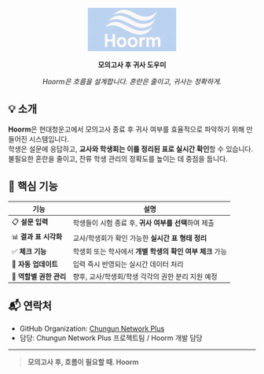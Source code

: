 <p align="center">
  <img src="image/logo.png" alt="Hoorm Logo" width="180"/>
</p>

<p align="center"><strong>모의고사 후 귀사 도우미</strong></p>
<p align="center"><i>Hoorm은 흐름을 설계합니다. 혼란은 줄이고, 귀사는 정확하게.</i></p>

## 💡 소개

**Hoorm**은 현대청운고에서 모의고사 종료 후 귀사 여부를 효율적으로 파악하기 위해 만들어진 시스템입니다.  
학생은 설문에 응답하고, **교사와 학생회는 이를 정리된 표로 실시간 확인**할 수 있습니다.  
불필요한 혼란을 줄이고, 잔류 학생 관리의 정확도를 높이는 데 중점을 둡니다.

## 🧩 핵심 기능

| 기능                    | 설명                                                     |
| ----------------------- | -------------------------------------------------------- |
| 📋 **설문 입력**        | 학생들이 시험 종료 후, **귀사 여부를 선택**하여 제출     |
| 📊 **결과 표 시각화**   | 교사/학생회가 확인 가능한 **실시간 표 형태 정리**        |
| ✅ **체크 기능**        | 학생회 또는 학사에서 **개별 학생의 확인 여부 체크** 가능 |
| 🔄 **자동 업데이트**    | 입력 즉시 반영되는 실시간 데이터 처리                    |
| 🔐 **역할별 권한 관리** | 향후, 교사/학생회/학생 각각의 권한 분리 지원 예정        |

## 📬 연락처

- GitHub Organization: [Chungun Network Plus](https://github.com/Chungun-Network-Plus)
- 담당: Chungun Network Plus 프로젝트팀 / Hoorm 개발 담당

---

> **모의고사 후, 흐름이 필요할 때. Hoorm**
